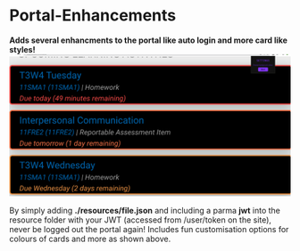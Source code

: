 # Portal-Enhancements
**Adds several enhancments to the portal like auto login and more card like styles!**
![alt text](https://github.com/48107/Portal-Enhancements-V2/blob/adb4b0ff9033eaf4ea2e9877feee9e2b8a8f5e80/portal-enhance.png)

By simply adding **./resources/file.json** and including a parma **jwt** into the resource folder with your JWT (accessed from /user/token on the site), never be logged out the portal again!
Includes fun customisation options for colours of cards and more as shown above.

